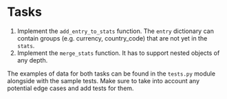 # Tasks

1. Implement the `add_entry_to_stats` function. The `entry` dictionary can contain groups (e.g. currency, country_code) that are not yet in the `stats`.
2. Implement the `merge_stats` function. It has to support nested objects of any depth.

The examples of data for both tasks can be found in the `tests.py` module alongside with the sample tests.
Make sure to take into account any potential edge cases and add tests for them.